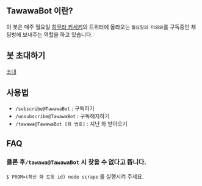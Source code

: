 ## TawawaBot 이란?
이 봇은 매주 월요일 [히무라 키세키](https://twitter.com/Strangestone)의 트위터에 올라오는 `월요일의 타와와`를 구독중인 채팅방에 보내주는 역할을 하고 있습니다.

## 봇 초대하기
[초대](https://tww.khinenw.tk)

## 사용법
 * `/subscribe@TawawaBot` : 구독하기  
 * `/unsubscribe@TawawaBot` : 구독해지하기  
 * `/tawawa@TawawaBot [화 번호]` : 지난 화 받아오기

## FAQ
### 클론 후`/tawawa@TawawaBot` 시 찾을 수 없다고 뜹니다.
`$ FROM=(최신 화 트윗 id) node scrape` 를 실행시켜 주세요.
